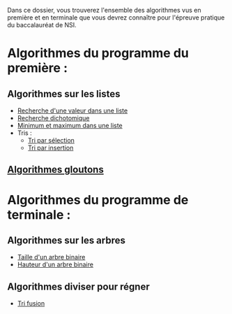 Dans ce dossier, vous trouverez l'ensemble des algorithmes vus en première et en terminale que vous devrez connaître pour l'épreuve pratique du baccalauréat de NSI.

# Algorithmes du programme du première :
## Algorithmes sur les listes
- [Recherche d'une valeur dans une liste](./recherche_liste.py)
- [Recherche dichotomique](dichotomie.py)
- [Minimum et maximum dans une liste](./mini_maxi.py)
- Tris :
    - [Tri par sélection](./tri_selection.py)
    - [Tri par insertion](./tri_insertion.py)
## [Algorithmes gloutons](./glouton.ipynb)

# Algorithmes du programme de terminale :
## Algorithmes sur les arbres 
- [Taille d'un arbre binaire](../E.1%20-%20Algorithmes%20sur%20les%20arbres/taille.py)
- [Hauteur d'un arbre binaire](../E.1%20-%20Algorithmes%20sur%20les%20arbres/hauteur.py)

## Algorithmes diviser pour régner
- [Tri fusion](../E.2%20-%20Méthode%20diviser%20pour%20régner/tri_fusion.py)